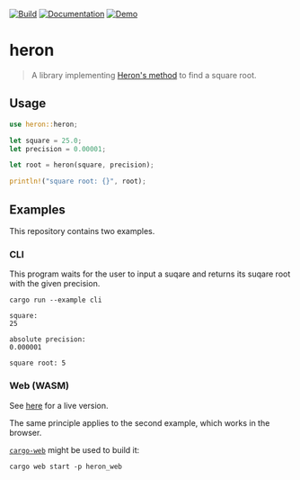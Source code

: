 [![Build][build-img]][build-url]
[![Documentation][docs-img]][docs-url]
[![Demo][demo-img]][demo-url]

# heron

> A library implementing [Heron's method][wikipedia-heron] to find a square root.

## Usage

```rust
use heron::heron;

let square = 25.0;
let precision = 0.00001;

let root = heron(square, precision);

println!("square root: {}", root);
```

## Examples

This repository contains two examples.

### CLI

This program waits for the user to input a suqare and returns its suqare root with the given precision.

```
cargo run --example cli

square:
25     

absolute precision:
0.000001

square root: 5
```

### Web (WASM)

See [here][demo-url] for a live version.

The same principle applies to the second example, which works in the browser.

[`cargo-web`][cargo-web] might be used to build it:

```
cargo web start -p heron_web
```

[build-img]: https://travis-ci.com/flyingP0tat0/heron.svg?branch=master
[build-url]: https://travis-ci.com/flyingP0tat0/heron
[docs-img]: https://img.shields.io/badge/docs-master-blue.svg?colorB=4d76ae
[docs-url]: https://flyingP0tat0.xyz/heron/heron
[demo-img]: https://img.shields.io/badge/demo-live-green.svg
[demo-url]: https://flyingp0tat0.xyz/heron/demo
[wikipedia-heron]: https://en.wikipedia.org/wiki/Methods_of_computing_square_roots#Babylonian_method
[cargo-web]: https://github.com/koute/cargo-web
